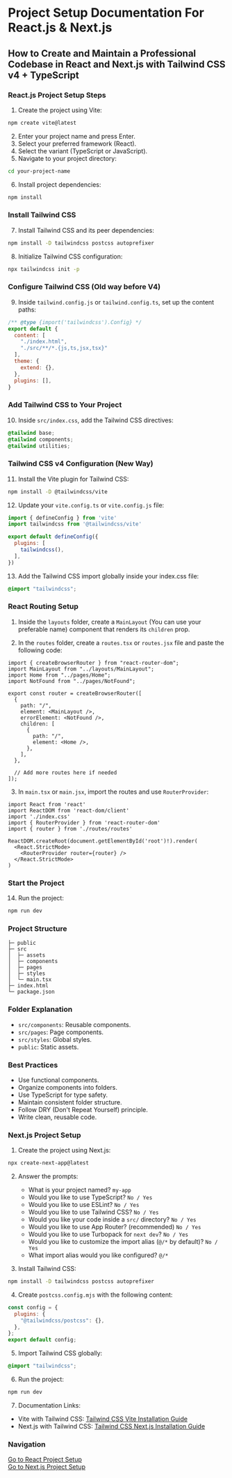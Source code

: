 # Project Setup Documentation For React.js & Next.js

## How to Create and Maintain a Professional Codebase in React and Next.js with Tailwind CSS v4 + TypeScript

### React.js Project Setup Steps 

1. Create the project using Vite:
```bash
npm create vite@latest
```
2. Enter your project name and press Enter.
3. Select your preferred framework (React).
4. Select the variant (TypeScript or JavaScript).
5. Navigate to your project directory:
```bash
cd your-project-name
```
6. Install project dependencies:
```bash
npm install
```

### Install Tailwind CSS

7. Install Tailwind CSS and its peer dependencies:
```bash
npm install -D tailwindcss postcss autoprefixer
```
8. Initialize Tailwind CSS configuration:
```bash
npx tailwindcss init -p
```

### Configure Tailwind CSS (Old way before V4)

9. Inside `tailwind.config.js` or `tailwind.config.ts`, set up the content paths:
```js
/** @type {import('tailwindcss').Config} */
export default {
  content: [
    "./index.html",
    "./src/**/*.{js,ts,jsx,tsx}"
  ],
  theme: {
    extend: {},
  },
  plugins: [],
}
```

### Add Tailwind CSS to Your Project

10. Inside `src/index.css`, add the Tailwind CSS directives:
```css
@tailwind base;
@tailwind components;
@tailwind utilities;
```

### Tailwind CSS v4 Configuration (New Way)

11. Install the Vite plugin for Tailwind CSS:
```bash
npm install -D @tailwindcss/vite
```

12. Update your `vite.config.ts` or `vite.config.js` file:
```js
import { defineConfig } from 'vite'
import tailwindcss from '@tailwindcss/vite'

export default defineConfig({
  plugins: [
    tailwindcss(),
  ],
})
```

13. Add the Tailwind CSS import globally inside your index.css file:
```css
@import "tailwindcss";
```

### React Routing Setup

1. Inside the `layouts` folder, create a `MainLayout` (You can use your preferable name) component that renders its `children` prop.

2. In the `routes` folder, create a `routes.tsx` or `routes.jsx` file and paste the following code:
```tsx
import { createBrowserRouter } from "react-router-dom";
import MainLayout from "../layouts/MainLayout";
import Home from "../pages/Home";
import NotFound from "../pages/NotFound";

export const router = createBrowserRouter([
  {
    path: "/",
    element: <MainLayout />,
    errorElement: <NotFound />,
    children: [
      {
        path: "/",
        element: <Home />,
      },
    ],
  },

  // Add more routes here if needed
]);
```

3. In `main.tsx` or `main.jsx`, import the routes and use `RouterProvider`:
```tsx
import React from 'react'
import ReactDOM from 'react-dom/client'
import './index.css'
import { RouterProvider } from 'react-router-dom'
import { router } from './routes/routes'

ReactDOM.createRoot(document.getElementById('root')!).render(
  <React.StrictMode>
    <RouterProvider router={router} />
  </React.StrictMode>
)
```

### Start the Project

14. Run the project:
```bash
npm run dev
```

### Project Structure
```
├─ public
├─ src
│  ├─ assets
│  ├─ components
│  ├─ pages
│  ├─ styles
│  └─ main.tsx
├─ index.html
└─ package.json
```

### Folder Explanation
- `src/components`: Reusable components.
- `src/pages`: Page components.
- `src/styles`: Global styles.
- `public`: Static assets.

### Best Practices
- Use functional components.
- Organize components into folders.
- Use TypeScript for type safety.
- Maintain consistent folder structure.
- Follow DRY (Don't Repeat Yourself) principle.
- Write clean, reusable code.

### Next.js Project Setup

1. Create the project using Next.js:
```bash
npx create-next-app@latest
```
2. Answer the prompts:
   - What is your project named? `my-app`
   - Would you like to use TypeScript? `No / Yes`
   - Would you like to use ESLint? `No / Yes`
   - Would you like to use Tailwind CSS? `No / Yes`
   - Would you like your code inside a `src/` directory? `No / Yes`
   - Would you like to use App Router? (recommended) `No / Yes`
   - Would you like to use Turbopack for `next dev`? `No / Yes`
   - Would you like to customize the import alias (`@/*` by default)? `No / Yes`
   - What import alias would you like configured? `@/*`

3. Install Tailwind CSS:
```bash
npm install -D tailwindcss postcss autoprefixer
```

4. Create `postcss.config.mjs` with the following content:
```js
const config = {
  plugins: {
    "@tailwindcss/postcss": {},
  },
};
export default config;
```

5. Import Tailwind CSS globally:
```css
@import "tailwindcss";
```
6. Run the project:
```bash
npm run dev
```

7. Documentation Links:
- Vite with Tailwind CSS: [Tailwind CSS Vite Installation Guide](https://tailwindcss.com/docs/installation/using-vite)
- Next.js with Tailwind CSS: [Tailwind CSS Next.js Installation Guide](https://tailwindcss.com/docs/installation/framework-guides/nextjs)

### Navigation  
[Go to React Project Setup](#project-setup-steps)  
[Go to Next.js Project Setup](#nextjs-project-setup)
